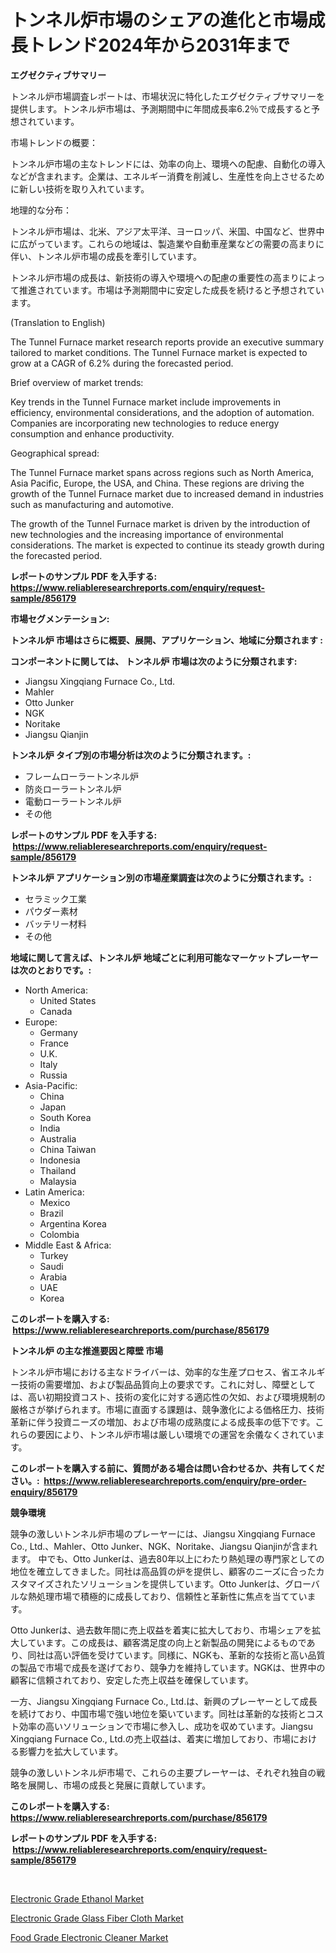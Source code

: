 <p><h1>トンネル炉市場のシェアの進化と市場成長トレンド2024年から2031年まで</h1></p><p><strong>エグゼクティブサマリー</strong></p>
<p><p>トンネル炉市場調査レポートは、市場状況に特化したエグゼクティブサマリーを提供します。トンネル炉市場は、予測期間中に年間成長率6.2％で成長すると予想されています。</p><p>市場トレンドの概要：</p><p>トンネル炉市場の主なトレンドには、効率の向上、環境への配慮、自動化の導入などが含まれます。企業は、エネルギー消費を削減し、生産性を向上させるために新しい技術を取り入れています。</p><p>地理的な分布：</p><p>トンネル炉市場は、北米、アジア太平洋、ヨーロッパ、米国、中国など、世界中に広がっています。これらの地域は、製造業や自動車産業などの需要の高まりに伴い、トンネル炉市場の成長を牽引しています。</p><p>トンネル炉市場の成長は、新技術の導入や環境への配慮の重要性の高まりによって推進されています。市場は予測期間中に安定した成長を続けると予想されています。</p><p>(Translation to English)</p><p>The Tunnel Furnace market research reports provide an executive summary tailored to market conditions. The Tunnel Furnace market is expected to grow at a CAGR of 6.2% during the forecasted period.</p><p>Brief overview of market trends:</p><p>Key trends in the Tunnel Furnace market include improvements in efficiency, environmental considerations, and the adoption of automation. Companies are incorporating new technologies to reduce energy consumption and enhance productivity.</p><p>Geographical spread:</p><p>The Tunnel Furnace market spans across regions such as North America, Asia Pacific, Europe, the USA, and China. These regions are driving the growth of the Tunnel Furnace market due to increased demand in industries such as manufacturing and automotive.</p><p>The growth of the Tunnel Furnace market is driven by the introduction of new technologies and the increasing importance of environmental considerations. The market is expected to continue its steady growth during the forecasted period.</p></p>
<p><strong>レポートのサンプル PDF を入手する: <a href="https://www.reliableresearchreports.com/enquiry/request-sample/856179">https://www.reliableresearchreports.com/enquiry/request-sample/856179</a></strong></p>
<p><strong>市場セグメンテーション:</strong></p>
<p><strong> トンネル炉 市場はさらに概要、展開、アプリケーション、地域に分類されます :</strong></p>
<p><strong>コンポーネントに関しては、 トンネル炉 市場は次のように分類されます: &nbsp;</strong></p>
<p><ul><li>Jiangsu Xingqiang Furnace Co., Ltd.</li><li>Mahler</li><li>Otto Junker</li><li>NGK</li><li>Noritake</li><li>Jiangsu Qianjin</li></ul></p>
<p><strong> トンネル炉 タイプ別の市場分析は次のように分類されます。:</strong></p>
<p><ul><li>フレームローラートンネル炉</li><li>防炎ローラートンネル炉</li><li>電動ローラートンネル炉</li><li>その他</li></ul></p>
<p><strong>レポートのサンプル PDF を入手する: &nbsp;<a href="https://www.reliableresearchreports.com/enquiry/request-sample/856179">https://www.reliableresearchreports.com/enquiry/request-sample/856179</a></strong></p>
<p><strong> トンネル炉 アプリケーション別の市場産業調査は次のように分類されます。:</strong></p>
<p><ul><li>セラミック工業</li><li>パウダー素材</li><li>バッテリー材料</li><li>その他</li></ul></p>
<p><strong>地域に関して言えば、トンネル炉 地域ごとに利用可能なマーケットプレーヤーは次のとおりです。:</strong></p>
<p><ul>
    <li>
        North America:
        <ul>
            <li>United States</li>
            <li>Canada</li>
        </ul>
    </li>
    <li>
        Europe:
        <ul>
            <li>Germany</li>
            <li>France</li>
            <li>U.K.</li>
            <li>Italy</li>
            <li>Russia</li>
        </ul>
    </li>
    <li>
        Asia-Pacific:
        <ul>
            <li>China</li>
            <li>Japan</li>
            <li>South Korea</li>
            <li>India</li>
            <li>Australia</li>
            <li>China Taiwan</li>
            <li>Indonesia</li>
            <li>Thailand</li>
            <li>Malaysia</li>
        </ul>
    </li>
    <li>
        Latin America:
        <ul>
            <li>Mexico</li>
            <li>Brazil</li>
            <li>Argentina Korea</li>
            <li>Colombia</li>
        </ul>
    </li>
    <li>
        Middle East & Africa:
        <ul>
            <li>Turkey</li>
            <li>Saudi</li>
            <li>Arabia</li>
            <li>UAE</li>
            <li>Korea</li>
        </ul>
    </li>
    </ul></p>
<p><strong>このレポートを購入する: &nbsp;<a href="https://www.reliableresearchreports.com/purchase/856179">https://www.reliableresearchreports.com/purchase/856179</a></strong></p>
<p><strong>トンネル炉 の主な推進要因と障壁 市場</strong></p>
<p><p>トンネル炉市場における主なドライバーは、効率的な生産プロセス、省エネルギー技術の需要増加、および製品品質向上の要求です。これに対し、障壁としては、高い初期投資コスト、技術の変化に対する適応性の欠如、および環境規制の厳格さが挙げられます。市場に直面する課題は、競争激化による価格圧力、技術革新に伴う投資ニーズの増加、および市場の成熟度による成長率の低下です。これらの要因により、トンネル炉市場は厳しい環境での運営を余儀なくされています。</p></p>
<p><strong>このレポートを購入する前に、質問がある場合は問い合わせるか、共有してください。:&nbsp; <a href="https://www.reliableresearchreports.com/enquiry/pre-order-enquiry/856179">https://www.reliableresearchreports.com/enquiry/pre-order-enquiry/856179</a></strong></p>
<p><strong>競争環境</strong></p>
<p><p>競争の激しいトンネル炉市場のプレーヤーには、Jiangsu Xingqiang Furnace Co., Ltd.、Mahler、Otto Junker、NGK、Noritake、Jiangsu Qianjinが含まれます。 中でも、Otto Junkerは、過去80年以上にわたり熱処理の専門家としての地位を確立してきました。同社は高品質の炉を提供し、顧客のニーズに合ったカスタマイズされたソリューションを提供しています。Otto Junkerは、グローバルな熱処理市場で積極的に成長しており、信頼性と革新性に焦点を当てています。</p><p>Otto Junkerは、過去数年間に売上収益を着実に拡大しており、市場シェアを拡大しています。この成長は、顧客満足度の向上と新製品の開発によるものであり、同社は高い評価を受けています。同様に、NGKも、革新的な技術と高い品質の製品で市場で成長を遂げており、競争力を維持しています。NGKは、世界中の顧客に信頼されており、安定した売上収益を確保しています。</p><p>一方、Jiangsu Xingqiang Furnace Co., Ltd.は、新興のプレーヤーとして成長を続けており、中国市場で強い地位を築いています。同社は革新的な技術とコスト効率の高いソリューションで市場に参入し、成功を収めています。Jiangsu Xingqiang Furnace Co., Ltd.の売上収益は、着実に増加しており、市場における影響力を拡大しています。</p><p>競争の激しいトンネル炉市場で、これらの主要プレーヤーは、それぞれ独自の戦略を展開し、市場の成長と発展に貢献しています。</p></p>
<p><strong>このレポートを購入する: &nbsp; <a href="https://www.reliableresearchreports.com/purchase/856179">https://www.reliableresearchreports.com/purchase/856179</a></strong></p>
<p><strong>レポートのサンプル PDF を入手する: &nbsp;<a href="https://www.reliableresearchreports.com/enquiry/request-sample/856179">https://www.reliableresearchreports.com/enquiry/request-sample/856179</a></strong><strong></strong></p>
<p>&nbsp;</p>
<p><p><a href="https://github.com/jsmusil/Market-Research-Report-List-2/blob/main/electronic-grade-ethanol-market.md">Electronic Grade Ethanol Market</a></p><p><a href="https://github.com/Alonsoolds3wq1d81czn8rbol/Market-Research-Report-List-1/blob/main/electronic-grade-glass-fiber-cloth-market.md">Electronic Grade Glass Fiber Cloth Market</a></p><p><a href="https://github.com/yemakinde/Market-Research-Report-List-1/blob/main/food-grade-electronic-cleaner-market.md">Food Grade Electronic Cleaner Market</a></p></p>